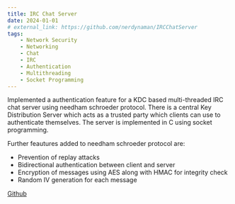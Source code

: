 ```yaml
---
title: IRC Chat Server
date: 2024-01-01
# external_link: https://github.com/nerdynaman/IRCChatServer
tags:
    - Network Security
    - Networking
    - Chat
    - IRC
    - Authentication
    - Multithreading
    - Socket Programming
---
```


Implemented a authentication feature for a KDC based multi-threaded IRC chat server using needham schroeder protocol. There is a central Key Distribution Server which acts as a trusted party which clients can use to authenticate themselves. The server is implemented in C using socket programming.

Further feautures added to needham schroeder protocol are:
- Prevention of replay attacks
- Bidirectional authentication between client and server
- Encryption of messages using AES along with HMAC for integrity check
- Random IV generation for each message



[Github](https://github.com/nerdynaman/IRCChatServer)